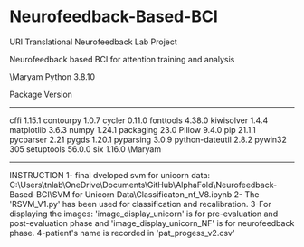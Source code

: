 # Neurofeedback-Based-BCI
URI Translational Neurofeedback Lab Project

Neurofeedback based BCI for attention training and analysis


\Maryam
Python 3.8.10


Package         Version
--------------- -------


cffi            1.15.1
contourpy       1.0.7
cycler          0.11.0
fonttools       4.38.0
kiwisolver      1.4.4
matplotlib      3.6.3
numpy           1.24.1
packaging       23.0
Pillow          9.4.0
pip             21.1.1
pycparser       2.21
pygds           1.20.1
pyparsing       3.0.9
python-dateutil 2.8.2
pywin32         305
setuptools      56.0.0
six             1.16.0
\Maryam

__________________________________
INSTRUCTION
1- final dveloped svm for unicorn data: C:\Users\tnlab\OneDrive\Documents\GitHub\AlphaFold\Neurofeedback-Based-BCI\SVM for Unicorn Data\Classificaton_nf_V8.ipynb
2- The 'RSVM_V1.py' has been used for classification and recalibration.
3-For displaying the images: 'image_display_unicorn' is for pre-evaluation and post-evaluation phase and 'image_display_unicorn_NF' is for neurofeedback phase.
4-patient's name is recorded in 'pat_progess_v2.csv'
